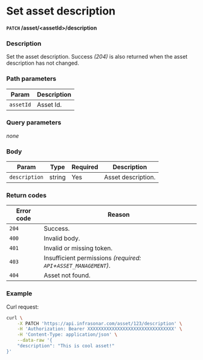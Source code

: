 # Set asset description
**`PATCH` /asset/<assetId\>/description**

### Description
Set the asset description. Success _(204)_ is also returned when the asset description has not changed.

### Path parameters
Param               | Description
--------------------|-------------
`assetId`           | Asset Id.

### Query parameters
_none_

### Body
Param           | Type      | Required  | Description
----------------|-----------|-----------|-------------
`description`   | string    | Yes       | Asset description.

### Return codes
Error code  | Reason
------------|--------
`204`       | Success.
`400`       | Invalid body.
`401`       | Invalid or missing token.
`403`       | Insufficient permissions _(required: `API`+`ASSET_MANAGEMENT`)_.
`404`       | Asset not found.

### Example
Curl request:
```bash
curl \
    -X PATCH 'https://api.infrasonar.com/asset/123/description' \
    -H 'Authorization: Bearer XXXXXXXXXXXXXXXXXXXXXXXXXXXXXXXX' \
    -H 'Content-Type: application/json' \
    --data-raw '{
    "description": "This is cool asset!"
}'
```
